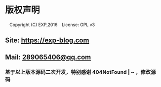 
# 版权声明
　Copyright (C) EXP,2016　License: GPL v3

## Site: https://exp-blog.com
## Mail: 289065406@qq.com

### 基于以上版本源码二次开发，特别感谢  404NotFound | ~ ，修改源码
